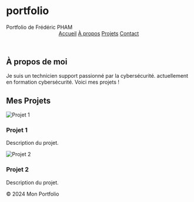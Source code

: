 # portfolio
<!DOCTYPE html>
<html lang="fr">
<head>
  <meta charset="UTF-8">
  <meta name="viewport" content="width=device-width, initial-scale=1.0">
  Portfolio de Frédéric PHAM <br>
 </head>
<body>
  <header>
    <nav>
      <a href="#">Accueil</a>
      <a href="#">À propos</a>
      <a href="#">Projets</a>
      <a href="#">Contact</a>
    </nav>
  </header>
  
  <div class="section" id="about">
    <h2>À propos de moi</h2>
    <p>Je suis un technicien support passionné par la cybersécurité. actuellement en formation cybersécurité. Voici mes projets !</p>
  </div>

  <div class="section" id="projects">
    <h2>Mes Projets</h2>
    <div class="projects">
      <div class="project-card">
        <img src="https://via.placeholder.com/400x300" alt="Projet 1">
        <h3>Projet 1</h3>
        <p>Description du projet.</p>
      </div>
      <div class="project-card">
        <img src="https://via.placeholder.com/400x300" alt="Projet 2">
        <h3>Projet 2</h3>
        <p>Description du projet.</p>
      </div>
    </div>
  </div>

  <footer>
    <p>&copy; 2024 Mon Portfolio</p>
  </footer>
</body>
</html>
